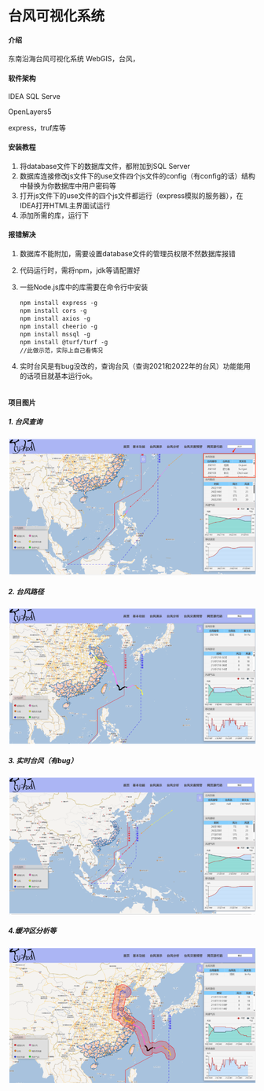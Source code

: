 # 台风可视化系统

#### 介绍

东南沿海台风可视化系统
WebGIS，台风，

#### 软件架构

IDEA
SQL Serve

OpenLayers5

express，truf库等

#### 安装教程

1.  将database文件下的数据库文件，都附加到SQL Server
2.  数据库连接修改js文件下的use文件四个js文件的config（有config的话）结构中替换为你数据库中用户密码等
3.  打开js文件下的use文件的四个js文件都运行（express模拟的服务器），在IDEA打开HTML主界面试运行
4.  添加所需的库，运行下

#### 报错解决

1. 数据库不能附加，需要设置database文件的管理员权限不然数据库报错

2. 代码运行时，需将npm，jdk等请配置好

3. 一些Node.js库中的库需要在命令行中安装

   ```
   npm install express -g
   npm install cors -g
   npm install axios -g
   npm install cheerio -g
   npm install mssql -g
   npm install @turf/turf -g
   //此做示范，实际上自己看情况
   ```

4. 实时台风是有bug没改的，查询台风（查询2021和2022年的台风）功能能用的话项目就基本运行ok。

   ```
   
   ```

#### 项目图片

##### 1. 台风查询

![image-20240619144216249](images/github/image-20240619144216249.png)

##### 2. 台风路径

![image-20240619144313740](images\github\image-20240619144313740.png)

##### 3. 实时台风（有bug）

![image-20240619144408649](images\github\image-20240619144408649.png)

##### 4.缓冲区分析等

![image-20240619144450355](images\github\image-20240619144450355.png)
